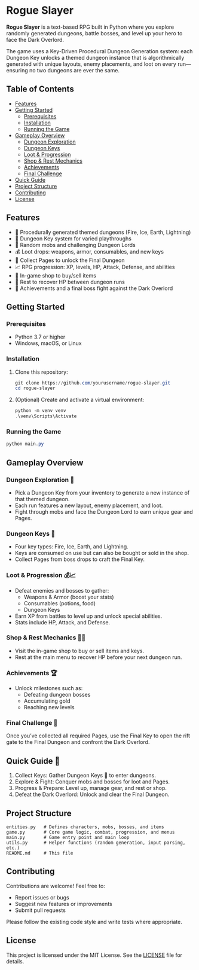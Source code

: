 # Rogue Slayer

**Rogue Slayer** is a text-based RPG built in Python where you explore randomly generated dungeons, battle bosses, and level up your hero to face the Dark Overlord.

The game uses a Key-Driven Procedural Dungeon Generation system: each Dungeon Key unlocks a themed dungeon instance that is algorithmically generated with unique layouts, enemy placements, and loot on every run—ensuring no two dungeons are ever the same.

## Table of Contents
- [Features](#features)
- [Getting Started](#getting-started)
  - [Prerequisites](#prerequisites)
  - [Installation](#installation)
  - [Running the Game](#running-the-game)
- [Gameplay Overview](#gameplay-overview)
  - [Dungeon Exploration](#dungeon-exploration)
  - [Dungeon Keys](#dungeon-keys)
  - [Loot & Progression](#loot--progression)
  - [Shop & Rest Mechanics](#shop--rest-mechanics)
  - [Achievements](#achievements)
  - [Final Challenge](#final-challenge)
- [Quick Guide](#quick-guide)
- [Project Structure](#project-structure)
- [Contributing](#contributing)
- [License](#license)

## Features
- 🏰 Procedurally generated themed dungeons (Fire, Ice, Earth, Lightning)
- 🔑 Dungeon Key system for varied playthroughs
- 👾 Random mobs and challenging Dungeon Lords
- 💰 Loot drops: weapons, armor, consumables, and new keys
- 📄 Collect Pages to unlock the Final Dungeon
- 📈 RPG progression: XP, levels, HP, Attack, Defense, and abilities
- 🛒 In-game shop to buy/sell items
- 🛌 Rest to recover HP between dungeon runs
- 🌟 Achievements and a final boss fight against the Dark Overlord

## Getting Started

### Prerequisites
- Python 3.7 or higher
- Windows, macOS, or Linux

### Installation
1. Clone this repository:
   ```powershell
   git clone https://github.com/yourusername/rogue-slayer.git
   cd rogue-slayer
   ```
2. (Optional) Create and activate a virtual environment:
   ```powershell
   python -m venv venv
   .\venv\Scripts\Activate
   ```

### Running the Game
```powershell
python main.py
```

## Gameplay Overview

### Dungeon Exploration 🏰
- Pick a Dungeon Key from your inventory to generate a new instance of that themed dungeon.
- Each run features a new layout, enemy placement, and loot.
- Fight through mobs and face the Dungeon Lord to earn unique gear and Pages.

### Dungeon Keys 🔑
- Four key types: Fire, Ice, Earth, and Lightning.
- Keys are consumed on use but can also be bought or sold in the shop.
- Collect Pages from boss drops to craft the Final Key.

### Loot & Progression 💰📈
- Defeat enemies and bosses to gather:
  - Weapons & Armor (boost your stats)
  - Consumables (potions, food)
  - Dungeon Keys
- Earn XP from battles to level up and unlock special abilities.
- Stats include HP, Attack, and Defense.

### Shop & Rest Mechanics 🛒🛌
- Visit the in-game shop to buy or sell items and keys.
- Rest at the main menu to recover HP before your next dungeon run.

### Achievements 🏆
- Unlock milestones such as:
  - Defeating dungeon bosses
  - Accumulating gold
  - Reaching new levels

### Final Challenge 🌟
Once you’ve collected all required Pages, use the Final Key to open the rift gate to the Final Dungeon and confront the Dark Overlord.

## Quick Guide 📜
1. Collect Keys: Gather Dungeon Keys 🔑 to enter dungeons.
2. Explore & Fight: Conquer mobs and bosses for loot and Pages.
3. Progress & Prepare: Level up, manage gear, and rest or shop.
4. Defeat the Dark Overlord: Unlock and clear the Final Dungeon.

## Project Structure
```
entities.py   # Defines characters, mobs, bosses, and items
game.py       # Core game logic, combat, progression, and menus
main.py       # Game entry point and main loop
utils.py      # Helper functions (random generation, input parsing, etc.)
README.md     # This file
```

## Contributing
Contributions are welcome! Feel free to:
- Report issues or bugs
- Suggest new features or improvements
- Submit pull requests

Please follow the existing code style and write tests where appropriate.

## License
This project is licensed under the MIT License. See the [LICENSE](LICENSE) file for details.
